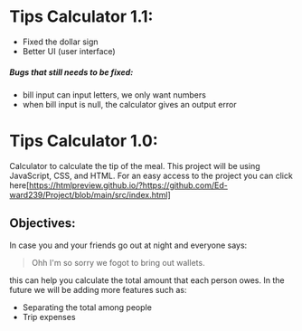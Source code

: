 # Tips Calculator 1.1:
 - Fixed the dollar sign
 - Better UI (user interface)
 ##### Bugs that still needs to be fixed:
 - bill input can input letters, we only want numbers
 - when bill input is null, the calculator gives an output error
 
# Tips Calculator 1.0:
 Calculator to calculate the tip of the meal. This project will be using JavaScript, CSS, and HTML.
 For an easy access to the project you can click here[https://htmlpreview.github.io/?https://github.com/Ed-ward239/Project/blob/main/src/index.html]
 
 
 ## Objectives:
In case you and your friends go out at night and everyone says:
> Ohh I'm so sorry we fogot to bring out wallets.

this can help you calculate the total amount that each person owes. In the future we will be adding more features such as:
- Separating the total among people
- Trip expenses

 
 

